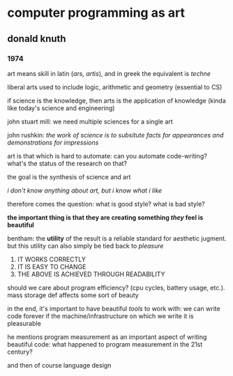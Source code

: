 # computer programming as art
## donald knuth
### 1974

art means skill in latin (*ars, artis*), and in greek the equivalent is *techne*

liberal arts used to include logic, arithmetic and geometry (essential to CS)

if science is the knowledge, then arts is the application of knowledge (kinda like today's science and engineering)

john stuart mill: we need multiple sciences for a single art

john rushkin: *the work of science is to subsitute facts for appearances and demonstrations for impressions*

art is that which is hard to automate: can you automate code-writing? what's the status of the research on that?

the goal is the synthesis of science and art

*i don't know anything about art, but i know what i like*

therefore comes the question: what is good style? what is bad style?

**the important thing is that they are creating something *they* feel is beautiful**

bentham: the **utility** of the result is a reliable standard for aesthetic jugment. but this utility can also simply be tied back to *pleasure*


1. IT WORKS CORRECTLY
2. IT IS EASY TO CHANGE
3. THE ABOVE IS ACHIEVED THROUGH READABILITY

should we care about program efficiency? (cpu cycles, battery usage, etc.). mass storage def affects some sort of beauty

in the end, it's important to have beautiful *tools* to work with: we can write code forever if the machine/infrastructure on which we write it is pleasurable

he mentions program measurement as an important aspect of writing beautiful code: what happened to program measurement in the 21st century?

and then of course language design